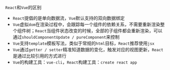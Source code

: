 `React`和`Vue`的区别

* `React`提倡的是单向数据流，`Vue`默认支持的双向数据绑定
* `Vue`虚拟`dom`在渲染过程中，会跟踪每一个组件的依赖关系，不需要重新渲染整个组件树；`React`当组件状态改变的时候，全部的子组件都会重新渲染，可以通过`shouldComponentUpdate / pureComponent`来控制
* `Vue`支持`template`模板写法，类似于常规的`html`目标，`React`推荐使用`jsx`
* `Vue`通过`getter / setter`精准知道数据的变化，触发对应的视图更新，`React`是通过比较引用的方式进行
* `Vue`的构建工具：`vue-cli`，`React`构建工具：`create react app`